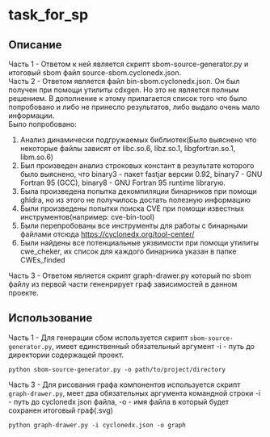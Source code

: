 # task_for_sp
## Описание  
Часть 1 - Ответом к ней является скрипт sbom-source-generator.py и итоговый sbom файл source-sbom.cyclonedx.json.  
Часть 2 - Ответом является файл bin-sbom.cyclonedx.json. Он был получен при помощи утилиты cdxgen. Но это не является полным решением. В дополнение к этому прилагается список того что было попробовано и либо не принесло результатов, либо выдало очень мало информации.    
Было попробовано:
  1) Анализ динамически подгружаемых библиотек(Было выяснено что некоторые файлы зависят от libc.so.6, libz.so.1, libgfortran.so.1, libm.so.6)
  2) Был произведен анализ строковых констант в результате которого было выяснено, что binary3 - пакет fastjar версии 0.92, binary7 - GNU Fortran 95 (GCC), binary8 - GNU Fortran 95     runtime libraryю.
  3) Была произведена попытка декомпиляции бинарников при помощи ghidra, но из этого не получилось достать полезную информацию
  4) Были произведены попытки поиска CVE при помощи известных инструментов(например: cve-bin-tool)
  5) Были перепробованы все инструменты для работы с бинарными файлами отсюда https://cyclonedx.org/tool-center/
  6) Были найдены все потенциальные уязвимости при помощи утилиты cwe_cheker, их список для каждого бинарника указан в папке CWEs_finded  

Часть 3 - Ответом является скрипт graph-drawer.py	который по sbom файлу из первой части гененрирует граф зависимостей в данном проекте.

## Использование  
Часть 1 - Для генерации сбом используется скрипт `sbom-source-generator.py`, имеет единственный обязательный аргумент -i - путь до директории содержащей проект.  
```
python sbom-source-generator.py -o path/to/project/directory
```
Часть 3 - Для рисования графа компонентов используется скрипт `graph-drawer.py`, меет два обязательных аргумента командной строки -i - путь до cyclonedx json файла, -o - имя файла в который будет сохранен итоговый граф(<name>.svg)
```
python graph-drawer.py -i cyclonedx.json -o graph
```


